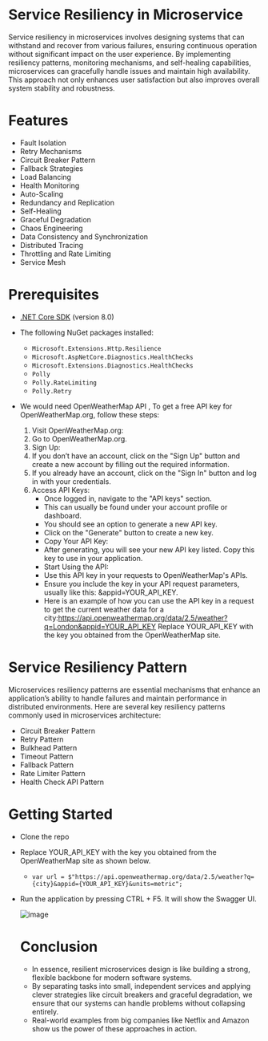 # Service Resiliency in Microservice
  Service resiliency in microservices involves designing systems that can withstand and recover from various failures, ensuring continuous operation without significant impact on the user experience.
By implementing resiliency patterns, monitoring mechanisms, and self-healing capabilities, microservices can gracefully handle issues and maintain high availability. This approach not only enhances user satisfaction but also improves overall system stability and robustness.

# Features
* Fault Isolation
* Retry Mechanisms
* Circuit Breaker Pattern
* Fallback Strategies
* Load Balancing
* Health Monitoring
* Auto-Scaling
* Redundancy and Replication
* Self-Healing
* Graceful Degradation
* Chaos Engineering
* Data Consistency and Synchronization
* Distributed Tracing
* Throttling and Rate Limiting
* Service Mesh

# Prerequisites
- [.NET Core SDK](https://dotnet.microsoft.com/download) (version 8.0)
- The following NuGet packages installed:
  - `Microsoft.Extensions.Http.Resilience`
  - `Microsoft.AspNetCore.Diagnostics.HealthChecks`
  - `Microsoft.Extensions.Diagnostics.HealthChecks`
  - `Polly`
  - `Polly.RateLimiting`
  - `Polly.Retry`
 
- We would need OpenWeatherMap API , To get a free API key for OpenWeatherMap.org, follow these steps:
   1. Visit OpenWeatherMap.org:
   2. Go to OpenWeatherMap.org.
   3. Sign Up:
   4. If you don’t have an account, click on the "Sign Up" button and create a new account by filling out the required information.
   5. If you already have an account, click on the "Sign In" button and log in with your credentials.
   6. Access API Keys:
        * Once logged in, navigate to the "API keys" section.
        * This can usually be found under your account profile or dashboard.
        * You should see an option to generate a new API key.
        * Click on the "Generate" button to create a new key.
        * Copy Your API Key:
        * After generating, you will see your new API key listed. Copy this key to use in your application.
        * Start Using the API:
        * Use this API key in your requests to OpenWeatherMap's APIs. 
        * Ensure you include the key in your API request parameters, usually like this: &appid=YOUR_API_KEY.
        * Here is an example of how you can use the API key in a request to get the current weather data for a city:https://api.openweathermap.org/data/2.5/weather?q=London&appid=YOUR_API_KEY Replace YOUR_API_KEY with the key you obtained from the OpenWeatherMap site.
 
# Service Resiliency Pattern

Microservices resiliency patterns are essential mechanisms that enhance an application’s ability to handle failures and maintain performance in distributed environments. Here are several key resiliency patterns commonly used in microservices architecture:

* Circuit Breaker Pattern
* Retry Pattern
* Bulkhead Pattern
* Timeout Pattern
* Fallback Pattern
* Rate Limiter Pattern
* Health Check API Pattern

# Getting Started
* Clone the repo
* Replace YOUR_API_KEY with the key you obtained from the OpenWeatherMap site as shown below.
  - `var url = $"https://api.openweathermap.org/data/2.5/weather?q={city}&appid={YOUR_API_KEY}&units=metric";`
* Run the application by pressing CTRL + F5. It will show the Swagger UI.
  
  ![image](https://github.com/user-attachments/assets/f1afedd6-b1d8-47da-bba7-61cc2c20cedd)

  # Conclusion
  * In essence, resilient microservices design is like building a strong, flexible backbone for modern software systems.
  * By separating tasks into small, independent services and applying clever strategies like circuit breakers and graceful degradation, we ensure that our systems can handle problems without collapsing entirely.
  * Real-world examples from big companies like Netflix and Amazon show us the power of these approaches in action.

  

